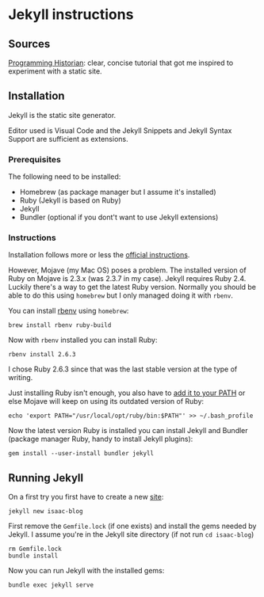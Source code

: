 # Jekyll instructions

## Sources

[Programming Historian](https://programminghistorian.org/en/lessons/building-static-sites-with-jekyll-github-pages#what-are-static-sites-jekyll-etc--why-might-i-care-): clear, concise tutorial that got me inspired to experiment with a static site.

## Installation

Jekyll is the static site generator.

Editor used is Visual Code and the Jekyll Snippets and Jekyll Syntax Support are sufficient as extensions.

### Prerequisites

The following need to be installed:

* Homebrew (as package manager but I assume it's installed)
* Ruby (Jekyll is based on Ruby)
* Jekyll
* Bundler (optional if you dont't want to use Jekyll extensions)

### Instructions

Installation follows more or less the [official instructions](https://jekyllrb.com/docs/installation/macos/).

However, Mojave (my Mac OS) poses a problem. The installed version of Ruby on Mojave is 2.3.x (was 2.3.7 in my case). Jekyll requires Ruby 2.4. Luckily there's a way to get the latest Ruby version. Normally you should be able to do this using `homebrew` but I only managed doing it with `rbenv`.

You can install [rbenv](https://amindfulcoder.com/2018/10/08/looking-for-ruby.html) using `homebrew`:

```
brew install rbenv ruby-build
```

Now with `rbenv` installed you can install Ruby:

```
rbenv install 2.6.3
```

I chose Ruby 2.6.3 since that was the last stable version at the type of writing.

Just installing Ruby isn't enough, you also have to [add it to your PATH](https://www.reddit.com/r/MacOS/comments/anw82o/macos_mojave_how_to_install_ruby_successfully/) or else Mojave will keep on using its outdated version of Ruby:

```
echo 'export PATH="/usr/local/opt/ruby/bin:$PATH"' >> ~/.bash_profile
```

Now the latest version Ruby is installed you can install Jekyll and Bundler (package manager Ruby, handy to install Jekyll plugins):

``` 
gem install --user-install bundler jekyll
```

## Running Jekyll

On a first try you first have to create a new [site](https://jekyllrb.com/docs/):

```
jekyll new isaac-blog
```

First remove the `Gemfile.lock` (if one exists) and install the gems needed by Jekyll. I assume you're in the Jekyll site directory (if not run `cd isaac-blog`)

```
rm Gemfile.lock
bundle install
```

Now you can run Jekyll with the installed gems:

```
bundle exec jekyll serve
```